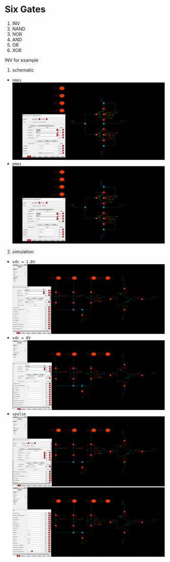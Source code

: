 # Six Gates
1. INV  
2. NAND
3. NOR
4. AND
5. OR
6. XOR

INV for example
1. schematic
- `nmos`
![nmos](https://github.com/codingpeanut/peanut-universe/blob/main/courses/Junior/VLSI/assets/INV_param_nmos.png)
- `pmos`
![pmos](https://github.com/codingpeanut/peanut-universe/blob/main/courses/Junior/VLSI/assets/INV_param_pmos.png)

2. simulation
- `vdc = 1.8V`
![vdc1.8](https://github.com/codingpeanut/peanut-universe/blob/main/courses/Junior/VLSI/assets/INV_simu_param_vdc1.png)
- `vdc = 0V`
![vdc0](https://github.com/codingpeanut/peanut-universe/blob/main/courses/Junior/VLSI/assets/INV_simu_param_vdc_2.png)
- `vpulse`
![vdc1.8](https://github.com/codingpeanut/peanut-universe/blob/main/courses/Junior/VLSI/assets/INV_simu_param_vpulse_1.png)
![vdc1.8](https://github.com/codingpeanut/peanut-universe/blob/main/courses/Junior/VLSI/assets/INV_simu_param_vpulse_2.png)
